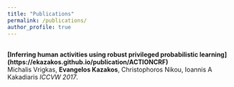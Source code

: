 ```yaml
---
title: "Publications"
permalink: /publications/
author_profile: true
---
```


<br>
<b>[Inferring human activities using robust privileged probabilistic learning](https://ekazakos.github.io/publication/ACTIONCRF)</b> <br> 
Michalis Vrigkas, <b>Evangelos Kazakos</b>, Christophoros Nikou, Ioannis A Kakadiaris
<i>ICCVW 2017</i>.